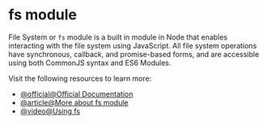 # fs module

File System or `fs` module is a built in module in Node that enables interacting with the file system using JavaScript. All file system operations have synchronous, callback, and promise-based forms, and are accessible using both CommonJS syntax and ES6 Modules.

Visit the following resources to learn more:

- [@official@Official Documentation](https://nodejs.org/api/fs.html)
- [@article@More about fs module](https://www.w3schools.com/nodejs/nodejs_filesystem.asp)
- [@video@Using fs](https://www.youtube.com/watch?v=ZySsdm576wE)
